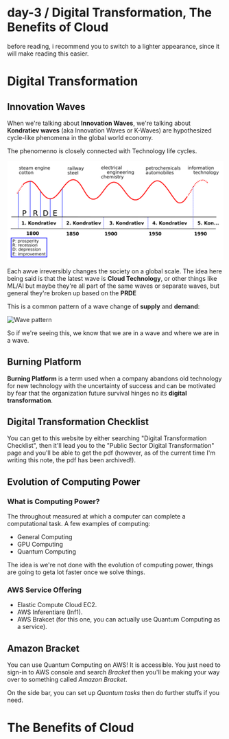 # day-3 / Digital Transformation, The Benefits of Cloud
before reading, i recommend you to switch to a lighter appearance, since it will make reading this easier.

# Digital Transformation

## Innovation Waves 

When we're talking about **Innovation Waves**, we're talking about **Kondratiev waves** (aka Innovation Waves or K-Waves) are hypothesized cycle-like phenomena in the global world economy.

The phenomenno is closely connected with Technology life cycles. 

![Kondratiev waves](/ccp-module/assets/wave.png "Kondratiev waves")

Each awve irreversibly changes the society on a global scale. The idea here being said is that the latest wave is **Cloud Technology**, or other things like ML/AI but maybe they're all part of the same waves or separate waves, but general they're broken up based on the **PRDE**

This is a common pattern of a wave change of **supply** and **demand**:

![Wave pattern](/ccp/assets/wave-pattern.png "Common pattern of a wave")

So if we're seeing this, we know that we are in a wave and where we are in a wave.



## Burning Platform

**Burning Platform** is a term used when a company abandons old technology for new technology with the uncertainty of success and can be motivated by fear that the organization future survival hinges no its **digital transformation**.



## Digital Transformation Checklist 

You can get to this website by either searching "Digital Transformation Checklist", then it'll lead you to the "Public Sector Digital Transformation" page and you'll be able to get the pdf (however, as of the current time I'm writing this note, the pdf has been archived!).



## Evolution of Computing Power

### What is Computing Power?

The throughout measured at which a computer can complete a computational task. A few examples of computing:

- General Computing
- GPU Computing 
- Quantum Computing 

The idea is we're not done with the evolution of computing power, things are going to geta lot faster once we solve things. 

### AWS Service Offering

- Elastic Compute Cloud EC2.
- AWS Inferentiare (Inf1).
- AWS Brakcet (for this one, you can actually use Quantum Computing as a service).



## Amazon Bracket

You can use Quantum Computing on AWS! It is accessible. You just need to sign-in to AWS console and search *Bracket* then you'll be making your way over to something called *Amazon Bracket*.

On the side bar, you can set up *Quantum tasks* then do further stuffs if you need.



# The Benefits of Cloud 

##